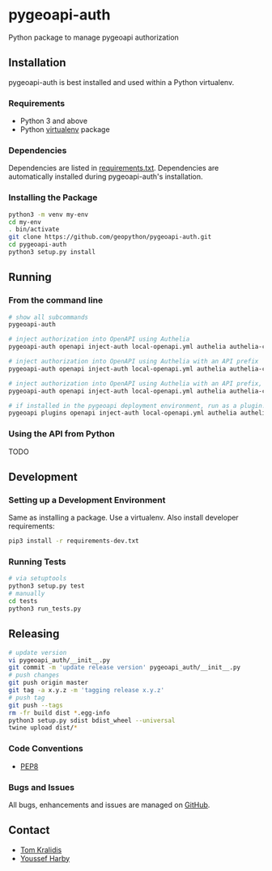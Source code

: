 # pygeoapi-auth

Python package to manage pygeoapi authorization

## Installation

pygeoapi-auth is best installed and used within a Python virtualenv.

### Requirements

* Python 3 and above
* Python [virtualenv](https://virtualenv.pypa.io) package

### Dependencies

Dependencies are listed in [requirements.txt](requirements.txt). Dependencies
are automatically installed during pygeoapi-auth's installation.

### Installing the Package

```bash
python3 -m venv my-env
cd my-env
. bin/activate
git clone https://github.com/geopython/pygeoapi-auth.git
cd pygeoapi-auth
python3 setup.py install
```

## Running

### From the command line

```bash
# show all subcommands
pygeoapi-auth

# inject authorization into OpenAPI using Authelia
pygeoapi-auth openapi inject-auth local-openapi.yml authelia authelia-conf.yml

# inject authorization into OpenAPI using Authelia with an API prefix
pygeoapi-auth openapi inject-auth local-openapi.yml authelia authelia-conf.yml --api-prefix api 

# inject authorization into OpenAPI using Authelia with an API prefix, writing to file
pygeoapi-auth openapi inject-auth local-openapi.yml authelia authelia-conf.yml --api-prefix api --output-file openapi-auth.yml

# if installed in the pygeoapi deployment environment, run as a plugin!
pygeoapi plugins openapi inject-auth local-openapi.yml authelia authelia-conf.yml --api-prefix api --output-file openapi-auth.yml
```

### Using the API from Python

TODO

## Development

### Setting up a Development Environment

Same as installing a package.  Use a virtualenv.  Also install developer
requirements:

```bash
pip3 install -r requirements-dev.txt
```

### Running Tests

```bash
# via setuptools
python3 setup.py test
# manually
cd tests
python3 run_tests.py
```

## Releasing

```bash
# update version
vi pygeoapi_auth/__init__.py
git commit -m 'update release version' pygeoapi_auth/__init__.py
# push changes
git push origin master
git tag -a x.y.z -m 'tagging release x.y.z'
# push tag
git push --tags
rm -fr build dist *.egg-info
python3 setup.py sdist bdist_wheel --universal
twine upload dist/*
```

### Code Conventions

* [PEP8](https://www.python.org/dev/peps/pep-0008)

### Bugs and Issues

All bugs, enhancements and issues are managed on [GitHub](https://github.com/geopython/pygeoapi-auth/issues).

## Contact

* [Tom Kralidis](https://github.com/tomkralidis)
* [Youssef Harby](https://github.com/Youssef-Harby)
